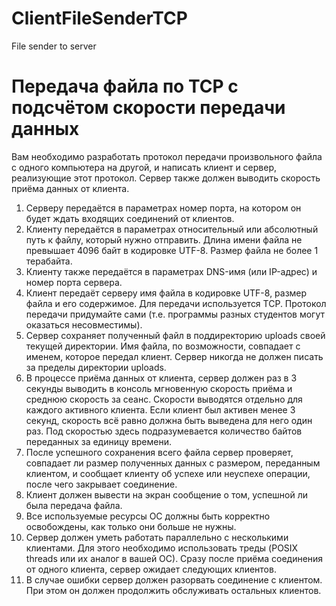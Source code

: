 # ClientFileSenderTCP
File sender to server

# Передача файла по TCP с подсчётом скорости передачи данных
Вам необходимо разработать протокол передачи произвольного файла с одного компьютера на другой, и написать клиент и сервер, реализующие этот протокол. Сервер также должен выводить скорость приёма данных от клиента.
1. Серверу передаётся в параметрах номер порта, на котором он будет ждать входящих соединений от клиентов.
2. Клиенту передаётся в параметрах относительный или абсолютный путь к файлу, который нужно отправить. Длина имени файла не превышает 4096 байт в кодировке UTF-8. Размер файла не более 1 терабайта.
3. Клиенту также передаётся в параметрах DNS-имя (или IP-адрес) и номер порта сервера.
4. Клиент передаёт серверу имя файла в кодировке UTF-8, размер файла и его содержимое. Для передачи используется TCP. Протокол передачи придумайте сами (т.е. программы разных студентов могут оказаться несовместимы).
5. Сервер сохраняет полученный файл в поддиректорию uploads своей текущей директории. Имя файла, по возможности, совпадает с именем, которое передал клиент. Сервер никогда не должен писать за пределы директории uploads.
6. В процессе приёма данных от клиента, сервер должен раз в 3 секунды выводить в консоль мгновенную скорость приёма и среднюю скорость за сеанс. Скорости выводятся отдельно для каждого активного клиента. Если клиент был активен менее 3 секунд, скорость всё равно должна быть выведена для него один раз. Под скоростью здесь подразумевается количество байтов переданных за единицу времени.
7. После успешного сохранения всего файла сервер проверяет, совпадает ли размер полученных данных с размером, переданным клиентом, и сообщает клиенту об успехе или неуспехе операции, после чего закрывает соединение.
8. Клиент должен вывести на экран сообщение о том, успешной ли была передача файла.
9. Все используемые ресурсы ОС должны быть корректно освобождены, как только они больше не нужны.
10. Сервер должен уметь работать параллельно с несколькими клиентами. Для этого необходимо использовать треды (POSIX threads или их аналог в вашей ОС). Сразу после приёма соединения от одного клиента, сервер ожидает следующих клиентов.
11. В случае ошибки сервер должен разорвать соединение с клиентом. При этом он должен продолжить обслуживать остальных клиентов.
